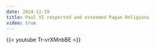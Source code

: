```yaml
---
date: 2024-12-19
title: Paul VI respected and esteemed Pagan Religions
video: true
---
```



{{< youtube Tr-vrXMnbBE >}}
